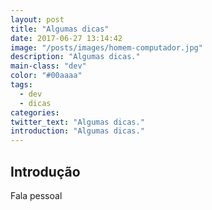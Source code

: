 ```yaml
---
layout: post
title: "Algumas dicas"
date: 2017-06-27 13:14:42
image: "/posts/images/homem-computador.jpg"
description: "Algumas dicas."
main-class: "dev"
color: "#00aaaa"
tags:
  - dev
  - dicas
categories:
twitter_text: "Algumas dicas."
introduction: "Algumas dicas."
---
```


## Introdução

Fala pessoal
